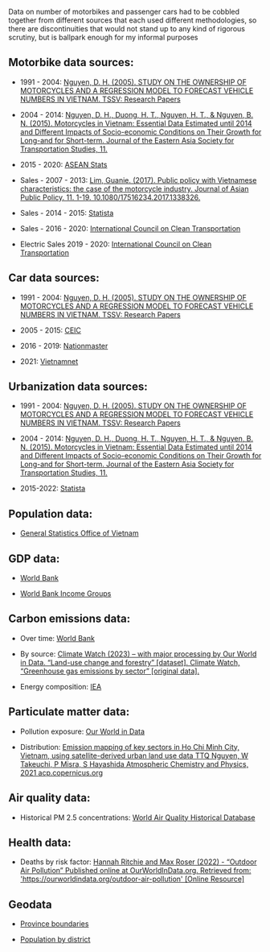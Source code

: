 Data on number of motorbikes and passenger cars had to be cobbled together from different sources that each used different methodologies, so there are discontinuities that would not stand up to any kind of rigorous scrutiny, but is ballpark enough for my informal purposes

## Motorbike data sources:
* 1991 - 2004: [Nguyen, D. H. (2005). STUDY ON THE OWNERSHIP OF MOTORCYCLES AND A REGRESSION MODEL TO FORECAST VEHICLE NUMBERS IN VIETNAM. TSSV: Research Papers](https://www.academia.edu/7106120/STUDY_ON_THE_OWNERSHIP_OF_MOTORCYCLES_AND_A_REGRESSION_MODEL_TO_FORECAST_VEHICLE_NUMBERS_IN_VIETNAM) 

* 2004 - 2014: [Nguyen, D. H., Duong, H. T., Nguyen, H. T., & Nguyen, B. N. (2015). Motorcycles in Vietnam: Essential Data Estimated until 2014 and Different Impacts of Socio-economic Conditions on Their Growth for Long-and for Short-term. Journal of the Eastern Asia Society for Transportation Studies, 11.](https://doi.org/10.11175/easts.11.1945)

* 2015 - 2020: [ASEAN Stats](https://data.aseanstats.org/indicator/ASE.TRP.ROD.B.011)

* Sales - 2007 - 2013: [Lim, Guanie. (2017). Public policy with Vietnamese characteristics: the case of the motorcycle industry. Journal of Asian Public Policy. 11. 1-19. 10.1080/17516234.2017.1338326.](https://www.researchgate.net/publication/317414396_Public_policy_with_Vietnamese_characteristics_the_case_of_the_motorcycle_industry/) 
* Sales - 2014 - 2015: [Statista](https://www.statista.com/outlook/mmo/motorcycles/vietnam#unit-sales)
* Sales - 2016 - 2020: [International Council on Clean Transportation](https://theicct.org/wp-content/uploads/2022/02/2w-vietnam-baseline-analysis-2019-and-2020.pdf)
* Electric Sales 2019 - 2020: [International Council on Clean Transportation](https://theicct.org/wp-content/uploads/2022/02/2w-vietnam-baseline-analysis-2019-and-2020.pdf)

## Car data sources:
* 1991 - 2004: [Nguyen, D. H. (2005). STUDY ON THE OWNERSHIP OF MOTORCYCLES AND A REGRESSION MODEL TO FORECAST VEHICLE NUMBERS IN VIETNAM. TSSV: Research Papers](https://www.academia.edu/7106120/STUDY_ON_THE_OWNERSHIP_OF_MOTORCYCLES_AND_A_REGRESSION_MODEL_TO_FORECAST_VEHICLE_NUMBERS_IN_VIETNAM) 

* 2005 - 2015: [CEIC](https://www.ceicdata.com/en/indicator/vietnam/motor-vehicle-registered)

* 2016 - 2019: [Nationmaster](https://www.nationmaster.com/nmx/timeseries/vietnam-global-passenger-cars-in-use )

* 2021: [Vietnamnet](https://vietnamnet.vn/en/most-vietnamese-need-about-12-years-of-savings-to-buy-a-car-2035656.html )

## Urbanization data sources:
* 1991 - 2004: [Nguyen, D. H. (2005). STUDY ON THE OWNERSHIP OF MOTORCYCLES AND A REGRESSION MODEL TO FORECAST VEHICLE NUMBERS IN VIETNAM. TSSV: Research Papers](https://www.academia.edu/7106120/STUDY_ON_THE_OWNERSHIP_OF_MOTORCYCLES_AND_A_REGRESSION_MODEL_TO_FORECAST_VEHICLE_NUMBERS_IN_VIETNAM) 

* 2004 - 2014: [Nguyen, D. H., Duong, H. T., Nguyen, H. T., & Nguyen, B. N. (2015). Motorcycles in Vietnam: Essential Data Estimated until 2014 and Different Impacts of Socio-economic Conditions on Their Growth for Long-and for Short-term. Journal of the Eastern Asia Society for Transportation Studies, 11.](https://doi.org/10.11175/easts.11.1945)

* 2015-2022: [Statista](https://www.statista.com/statistics/444882/urbanization-in-vietnam/ )

## Population data: 

* [General Statistics Office of Vietnam](https://www.gso.gov.vn/en)

## GDP data:
* [World Bank](https://data.worldbank.org/indicator/NY.GDP.PCAP.CD?locations=VN)

* [World Bank Income Groups](https://datahelpdesk.worldbank.org/knowledgebase/articles/906519-world-bank-country-and-lending-groups)

## Carbon emissions data:
* Over time: [World Bank](https://data.worldbank.org/indicator/EN.ATM.CO2E.KT?end=2021&locations=VN&start=1961&view=chart&year=2019)

* By source: [Climate Watch (2023) – with major processing by Our World in Data. “Land-use change and forestry” [dataset]. Climate Watch, “Greenhouse gas emissions by sector” [original data].](https://ourworldindata.org/grapher/ghg-emissions-by-sector?tab=table&time=latest&country=~VNM)

* Energy composition: [IEA](https://www.iea.org/countries/viet-nam/energy-mix)

## Particulate matter data:
* Pollution exposure: [Our World in Data](https://ourworldindata.org/grapher/exposure-pollution-above-who-targets?time=earliest..2017&country=~VNM)

* Distribution:  [Emission mapping of key sectors in Ho Chi Minh City, Vietnam, using satellite-derived urban land use data
TTQ Nguyen, W Takeuchi, P Misra, S Hayashida
Atmospheric Chemistry and Physics, 2021 acp.copernicus.org](https://acp.copernicus.org/articles/21/2795/2021/acp-21-2795-2021.pdf)

## Air quality data:
* Historical PM 2.5 concentrations: [World Air Quality Historical Database](https://aqicn.org/historical/)
<!-- * Historical AQI: [US Department of State](https://www.airnow.gov/international/us-embassies-and-consulates/#Vietnam$Hanoi) -->

## Health data:
* Deaths by risk factor: [Hannah Ritchie and Max Roser (2022) - “Outdoor Air Pollution” Published online at OurWorldInData.org. Retrieved from: 'https://ourworldindata.org/outdoor-air-pollution' [Online Resource]](https://ourworldindata.org/outdoor-air-pollution)

## Geodata
* [Province boundaries](https://github.com/nguyenduy1133/Free-GIS-Data/blob/c1a1dc5adae1a80ecbff77ae88bd758801004de9/VietNam/Administrative/Provinces_included_Paracel_SpratlyIslands_combine.geojson?raw=true)

* [Population by district](https://data.opendevelopmentmekong.net/dataset/6f054351-bf2c-422e-8deb-0a511d63a315/resource/78b3fb31-8c96-47d3-af64-d1a6e168e2ea/download/diaphanhuyen.geojson)